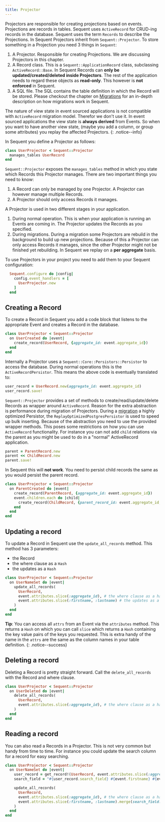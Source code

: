 ```yaml
---
title: Projector
---
```


Projectors are responsible for creating projections based on events. Projections are records in tables.
Sequent uses `ActiveRecord` for CRUD-ing records in the database. Sequent uses the term `Records` to
describe the Projections. In Sequent Projectors inherit from `Sequent::Projector`. To store something
in a Projection you need 3 things in `Sequent`:

1. A Projector. Responsible for creating Projections. We are discussing Projectors in this chapter.
2. A Record class. This is a `Sequent::ApplicationRecord` class, subclassing  `ActiveRecord::Base`. In Sequent Records can **only be updated/created/deleted
    inside Projectors**. The rest of the application needs to regard these objects as **read-only**.
    This however is **not enforced** in Sequent.
3. A SQL file. The SQL contains the table definition in which the Record will be stored. Please checkout the chapter
    on [Migrations](migrations.html)  for an in-depth description on how migrations work in Sequent.

The nature of view state in event sourced applications is not compatible with `ActiveRecord` migration
model. Therefor we don't use it. In event sourced applications the view state is **always derived**
from Events. So when you want to have another view state, (maybe you add a column, or group some attributes)
you replay the affected Projectors.
{: .notice--info}

In Sequent you define a Projector as follows:
```ruby
class UserProjector < Sequent::Projector
  manages_tables UserRecord
end
```

`Sequent::Projector` exposes the `manages_tables` method in which you state which
Records this Projector manages. There are two important things you need to know:

1. A Record can only be managed by one Projector.
  A Projector can however manage multiple Records.
2. A Projector should only access Records it manages.

A Projector is used in two different stages in your application.

1. During normal operation. This is when your application is running an Events are
  coming in. The Projector updates the Records as you specified.
2. During migrations. During a migration some Projectors are rebuild in
  the background to build up new projections. Because of this a Projector
  can only access Records it manages, since the other Projector might not
  be finished yet rebuilding. In Sequent we replay on a **per aggregate**
  basis.

To use Projectors in your project you need to add them to your Sequent configuration:

```ruby
  Sequent.configure do |config|
    config.event_handlers = [
      UserProjector.new
    ]
  end
```

## Creating a Record

To create a Record in Sequent you add a code block that listens to
the appropriate Event and creates a Record in the database.

```ruby
class UserProjector < Sequent::Projector
  on UserCreated do |event|
    create_record(UserRecord, {aggregate_id: event.aggregate_id})
  end
end
```

Internally a Projector uses a `Sequent::Core::Persistors::Persistor` to access the database.
During normal operations this is the `ActiveRecordPersistor`. This means the above code
is eventually translated to:

```ruby
user_record = UserRecord.new(aggregate_id: event.aggregate_id)
user_record.save!
```

`Sequent::Projector` provides a set of methods to create/read/update/delete Records as wrapper
around `ActiveRecord`. Reason for the extra abstraction is performance during migration of Projectors.
During a [migration](migrations.html) a highly optimized Persistor, the `ReplayOptimizedPostgresPersistor`
is used to speed up bulk inserting.
Because of the abstraction you need to use the provided wrapper methods.
This poses some restrictions on how you can use `ActiveRecord` functionality.
For instance you can not add `child` relations via the parent as you might be used to do in a "normal" ActiveRecord application.

```ruby
parent = ParentRecord.new
parent << ChildRecord.new
parent.save!
```

In Sequent this will **not work**. You need to persist child records the same
as you would persist the parent record.

```ruby
class UserProjector < Sequent::Projector
  on ParentCreated do |event|
    create_record(ParentRecord, {aggregate_id: event.aggregate_id})
    event.children.each do |child|
      create_record(ChildRecord, {parent_record_id: event.aggregate_id, child_id: child.child_id})
    end
  end
end
```


## Updating a record

To update a Record in Sequent use the `update_all_records` method. This method has 3 parameters:

 - the Record
 - the where clause as a `Hash`
 - the updates as a `Hash`

```ruby
class UserProjector < Sequent::Projector
  on UserNameSet do |event|
    update_all_records(
      UserRecord,
      event.attributes.slice(:aggregate_id), # the where clause as a hash
      event.attributes.slice(:firstname, :lastname) # the updates as a hash
    )
  end
end
```

**Tip**: You can access all `attrs` from an Event via the `attributes` method. This returns a `Hash` on
which you can call `slice` which returns a `Hash` containing the key value pairs of the
keys you requested. This is extra handy of the name in the `attrs` are the same as the column
names in your table definition.
{: .notice--success}

## Deleting a record

Deleting a Record is pretty straight forward. Call the `delete_all_records`
with the Record and where clause.

```ruby
class UserProjector < Sequent::Projector
  on UserDeleted do |event|
    delete_all_records(
      UserRecord,
      event.attributes.slice(:aggregate_id), # the where clause as a hash
    )
  end
end
```

## Reading a record

You can also read a Records in a Projector. This is not very common but handy from time to time.
For instance you could update the search column for a record for easy searching.

```ruby
class UserProjector < Sequent::Projector
  on UserNameSet do |event|
    user_record = get_record!(UserRecord, event.attributes.slice(:aggregate_id)
    search_field = "#{user_record.search_field} #{event.firstname} #{event.lastname}"

    update_all_records(
      UserRecord,
      event.attributes.slice(:aggregate_id), # the where clause as a hash
      event.attributes.slice(:firstname, :lastname).merge(search_field: search_field) # the updates as a hash
    )
  end
end
```
